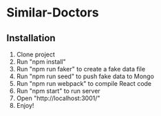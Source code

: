 # Similar-Doctors

## Installation
1. Clone project
2. Run "npm install"
3. Run "npm run faker" to create a fake data file
4. Run "npm run seed" to push fake data to Mongo
5. Run "npm run webpack" to compile React code
6. Run "npm start" to run server
7. Open "http://localhost:3001/"
8. Enjoy!
